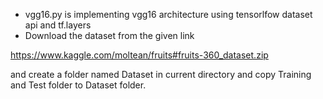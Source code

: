 - vgg16.py is implementing vgg16 architecture using tensorlfow
dataset api and tf.layers 
- Download the dataset from the given link

https://www.kaggle.com/moltean/fruits#fruits-360_dataset.zip

and create a folder named Dataset in current directory and copy Training and Test folder 
to Dataset folder.